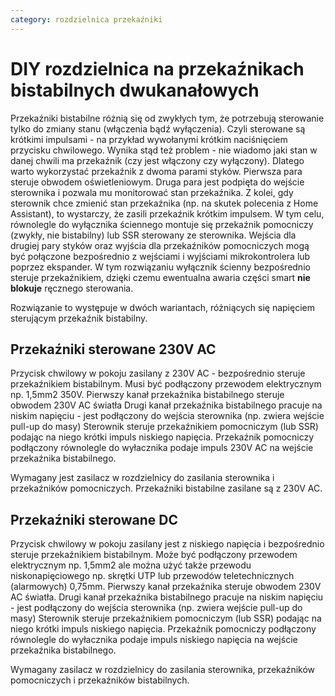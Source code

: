 ```yaml
---
category: rozdzielnica przekaźniki
---
```


# DIY rozdzielnica na przekaźnikach bistabilnych dwukanałowych
Przekaźniki bistabilne różnią się od zwykłych tym, że potrzebują sterowanie tylko do zmiany stanu (włączenia bądź wyłączenia). Czyli sterowane są krótkimi impulsami - na przykład wywołanymi krótkim naciśnięciem przycisku chwilowego.
Wynika stąd też problem - nie wiadomo jaki stan w danej chwili ma przekaźnik (czy jest włączony czy wyłączony). Dlatego warto wykorzystać przekaźnik z dwoma parami styków. Pierwsza para steruje obwodem oświetleniowym. Druga para jest podpięta do wejście sterownika i pozwala mu monitorować stan przekaźnika. Z kolei, gdy sterownik chce zmienić stan przekaźnika (np. na skutek polecenia z Home Assistant), to wystarczy, że zasili przekaźnik krótkim impulsem. W tym celu, równolegle do wyłącznika ściennego montuje się przekaźnik pomocniczy (zwykły, nie bistabilny) lub SSR sterowany ze sterownika. 
Wejścia dla drugiej pary styków oraz wyjścia dla przekaźników pomocniczych mogą być połączone bezpośrednio z wejściami i wyjściami mikrokontrolera lub poprzez ekspander.
W tym rozwiązaniu wyłącznik ścienny bezpośrednio steruje przekaźnikiem, dzięki czemu ewentualna awaria części smart **nie blokuje** ręcznego sterowania.

Rozwiązanie to występuje w dwóch wariantach, różniących się napięciem sterującym przekaźnik bistabilny.

## Przekaźniki sterowane 230V AC
Przycisk chwilowy w pokoju zasilany z 230V AC - bezpośrednio steruje przekaźnikiem bistabilnym. Musi być podłączony przewodem elektrycznym np. 1,5mm2 350V.
Pierwszy kanał przekaźnika bistabilnego steruje obwodem 230V AC światła
Drugi kanał przekaźnika bistabilnego pracuje na niskim napięciu - jest podłączony do wejścia sterownika (np. zwiera wejście pull-up do masy)
Sterownik steruje przekaźnikiem pomocniczym (lub SSR) podając na niego krótki impuls niskiego napięcia. Przekaźnik pomocniczy podłączony równolegle do wyłacznika podaje impuls 230V AC na wejście przekaźnika bistabilnego.

Wymagany jest zasilacz w rozdzielnicy do zasilania sterownika i przekaźników pomocniczych. Przekaźniki bistabilne zasilane są z 230V AC.

## Przekaźniki sterowane DC
Przycisk chwilowy w pokoju zasilany jest z niskiego napięcia i bezpośrednio steruje przekaźnikiem bistabilnym. Może być podłączony przewodem elektrycznym np. 1,5mm2 ale można użyć także przewodu niskonapięciowego np. skrętki UTP lub przewodów teletechnicznych (alarmowych) 0,75mm.
Pierwszy kanał przekaźnika steruje obwodem 230V AC światła.
Drugi kanał przekaźnika bistabilnego pracuje na niskim napięciu - jest podłączony do wejścia sterownika (np. zwiera wejście pull-up do masy)
Sterownik steruje przekaźnikiem pomocniczym (lub SSR) podając na niego krótki impuls niskiego napięcia. Przekaźnik pomocniczy podłączony równolegle do wyłacznika podaje impuls niskiego napięcia na wejście przekaźnika bistabilnego.

Wymagany zasilacz w rozdzielnicy do zasilania sterownika, przekaźników pomocniczych i przekaźników bistabilnych.